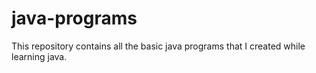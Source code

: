 # java-programs
This repository contains all the basic java programs that I created while learning java.

